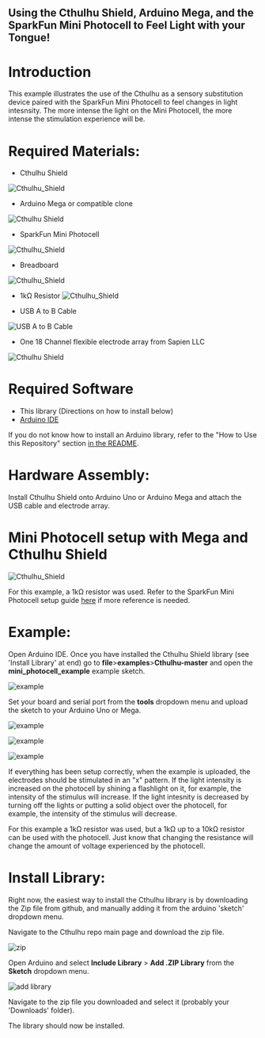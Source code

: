 ## Using the Cthulhu Shield, Arduino Mega, and the SparkFun Mini Photocell to Feel Light with your Tongue!

# Introduction

This example illustrates the use of the Cthulhu as a sensory substitution device paired with the SparkFun Mini Photocell to feel changes in light intesnsity. The more intense the light on the Mini Photocell, the more intense the stimulation experience will be.

# Required Materials:

* Cthulhu Shield

![Cthulhu_Shield](https://github.com/SapienLLCdev/Cthulhu/blob/master/jpgs/cthulhusmall.jpg?raw=true)

* Arduino Mega or compatible clone

![Cthulhu Shield](https://github.com/SapienLLCdev/Cthulhu/blob/master/jpgs/megasmall.jpg?raw=true)

* SparkFun Mini Photocell

![Cthulhu_Shield](https://github.com/SapienLLCdev/Cthulhu/blob/master/jpgs/mini_photocell.jpg?raw=true)

* Breadboard

![Cthulhu_Shield](https://github.com/SapienLLCdev/Cthulhu/blob/master/jpgs/breadboard.jpg?raw=true)

* 1kΩ Resistor
![Cthulhu_Shield](https://github.com/SapienLLCdev/Cthulhu/blob/master/jpgs/1KOhm.jpg?raw=true)

* USB A to B Cable

![USB A to B Cable](https://github.com/SapienLLCdev/Cthulhu/blob/master/jpgs/usbsmall.jpg?raw=true)

* One 18 Channel flexible electrode array from Sapien LLC

![Cthulhu Shield](https://github.com/SapienLLCdev/Cthulhu/blob/master/jpgs/ribbonsmall.jpg?raw=true)

# Required Software
* This library (Directions on how to install below)
* [Arduino IDE](https://www.arduino.cc/en/Main/Software)

If you do not know how to install an Arduino library, refer to the "How to Use this Repository" section [in the README](https://github.com/SapienLLCdev/Cthulhu). 

# Hardware Assembly:
Install Cthulhu Shield onto Arduino Uno or Arduino Mega and attach the USB cable and electrode array. 

# Mini Photocell setup with Mega and Cthulhu Shield 

![Cthulhu_Shield](https://github.com/SapienLLCdev/Cthulhu/blob/master/jpgs/mini_photocell_setup.JPG?raw=true)

For this example, a 1kΩ resistor was used. Refer to the SparkFun Mini Photocell setup guide [here](https://learn.sparkfun.com/tutorials/photocell-hookup-guide/all) if more reference is needed.

# Example:
Open Arduino IDE. Once you have installed the Cthulhu Shield library (see 'Install Library' at end) go to **file**>**examples**>**Cthulhu-master** and open the **mini_photocell_example** example sketch.

![example](https://github.com/SapienLLCdev/Cthulhu/blob/master/jpgs/mini_photocell_example.JPG?raw=true)

Set your board and serial port from the **tools** dropdown menu and upload the sketch to your Arduino Uno or Mega.

![example](https://github.com/SapienLLCdev/Cthulhu/blob/master/jpgs/mini_photocell_brd_select.JPG?raw=true)

![example](https://github.com/SapienLLCdev/Cthulhu/blob/master/jpgs/mini_photocell_port.JPG?raw=true)

![example](https://github.com/SapienLLCdev/Cthulhu/blob/master/jpgs/mini_photocell_upload.JPG?raw=true)

If everything has been setup correctly, when the example is uploaded, the electrodes should be stimulated in an "x" pattern. If the light intensity is increased on the photocell by shining a flashlight on it, for example, the intensity of the stimulus will increase. If the light intesnity is decreased by turning off the lights or putting a solid object over the photocell, for example, the intensity of the stimulus will decrease.

For this example a 1kΩ resistor was used, but a 1kΩ up to a 10kΩ resistor can be used with the photocell. Just know that changing the resistance will change the amount of voltage experienced by the photocell.
 
# Install Library:

Right now, the easiest way to install the Cthulhu library is by downloading the Zip file from github, and manually adding it from the arduino 'sketch' dropdown menu.

Navigate to the Cthulhu repo main page and download the zip file.

![zip](https://github.com/SapienLLCdev/Cthulhu/blob/master/jpgs/download_zip.jpg?raw=true)

Open Arduino and select **Include Library** > **Add .ZIP Library** from the **Sketch** dropdown menu.

![add library](https://github.com/SapienLLCdev/Cthulhu/blob/master/jpgs/arduino_add_zip_library.jpg?raw=true)

Navigate to the zip file you downloaded and select it (probably your 'Downloads' folder). 

The library should now be installed. 



